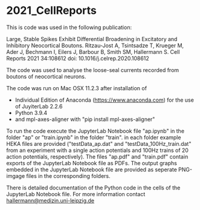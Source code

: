 # 2021_CellReports
This is code was used in the following publication:

Large, Stable Spikes Exhibit Differential Broadening in Excitatory and Inhibitory Neocortical Boutons.
Ritzau-Jost A, Tsintsadze T, Krueger M, Ader J, Bechmann I, Eilers J, Barbour B, Smith SM, Hallermann S.
Cell Reports 2021 34:108612
doi: 10.1016/j.celrep.2020.108612

The code was used to analyse the loose-seal currents recorded from boutons of neocortical neurons. 

The code was run on Mac OSX 11.2.3 after installation of 
- Individual Edition of Anaconda (https://www.anaconda.com) for the use of JuyiterLab 2.2.6 
- Python 3.9.4
- and mpl-axes-aligner with "pip install mpl-axes-aligner"

To run the code execute the JupyterLab Notebook file "ap.ipynb" in the folder "ap" or "train.ipynb" in the folder "train".
in each folder example HEKA files are provided ("testData_ap.dat" and "testData_100Hz_train.dat" from an experiment with a single action potentials and 100Hz trains of 20 action potentials, respectively).
The files "ap.pdf" and "train.pdf" contain exports of the JupyterLab Notebook file as PDFs. The output graphs embedded in the JupyterLab Notebook file are provided as seperate PNG-imgage files in the corresponding folders.

There is detailed documentation of the Python code in the cells of the JupyterLab Notebook file. For more information contact hallermann@medizin.uni-leipzig.de
